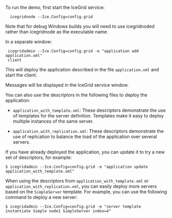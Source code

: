 To run the demo, first start the IceGrid service:

      icegridnode --Ice.Config=config.grid

Note that for debug Windows builds you will need to use icegridnoded
rather than icegridnode as the executable name.

In a separate window:

     icegridadmin --Ice.Config=config.grid -e "application add application.xml"
     client

This will deploy the application described in the file
`application.xml` and start the client.

Messages will be displayed in the IceGrid service window.

You can also use the descriptors in the following files to deploy
the application:

- `application_with_template.xml`: These descriptors demonstrate the use
  of templates for the server definition. Templates make it easy to
  deploy multiple instances of the same server.

- `application_with_replication.xml`: These descriptors demonstrate the
  use of replication to balance the load of the application over
  several servers.

If you have already deployed the application, you can update it to try
a new set of descriptors, for example:

    $ icegridadmin --Ice.Config=config.grid -e "application update application_with_template.xml"

When using the descriptors from `application_with_template.xml` or
`application_with_replication.xml`, you can easily deploy more servers
based on the `SimpleServer` template. For example, you can use the
following command to deploy a new server:

    $ icegridadmin --Ice.Config=config.grid -e "server template instantiate Simple node1 SimpleServer index=4"

